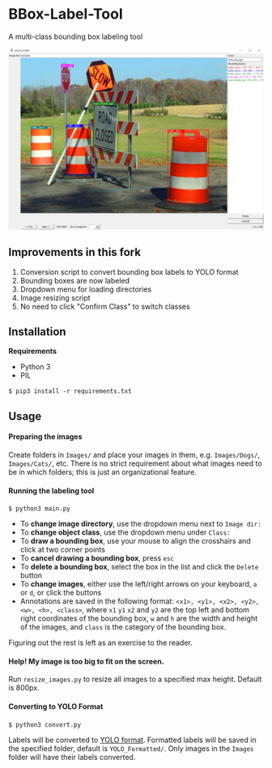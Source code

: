 BBox-Label-Tool
===============
A multi-class bounding box labeling tool

![BBox Demo Image](splash.jpg)

Improvements in this fork
-------------------------
1. Conversion script to convert bounding box labels to YOLO format
2. Bounding boxes are now labeled
3. Dropdown menu for loading directories
4. Image resizing script
5. No need to click "Confirm Class" to switch classes

Installation
------------
<!--
#### Setting up virtualenv (optional)
```
$ sudo apt-get install python3 python3-venv -y 
$ python3 -m venv venv            # Create virtual environment
$ . venv/bin/activate             # Activate virtual environment
```
If everything works, your terminal should now look something like 
```
(venv) $
```
To deactivate,
```
(venv) $ deactivate
```

#### Install requirements (Use `pip` instead of `pip3` if using virtualenv)-->
**Requirements**  
* Python 3
* PIL
```
$ pip3 install -r requirements.txt
```

Usage 
----------------------------------------
#### Preparing the images
Create folders in `Images/` and place your images in them, e.g. `Images/Dogs/`, `Images/Cats/`, etc. There is no strict requirement about what images need to be in which folders; this is just an organizational feature.
#### Running the labeling tool <!--(Use `python` instead of `python3` if using virtualenv)-->
```
$ python3 main.py 
```
* To **change image directory**, use the dropdown menu next to `Image dir:`
* To **change object class**, use the dropdown menu under `Class:`
* To **draw a bounding box**, use your mouse to align the crosshairs and click at two corner points
* To **cancel drawing a bounding box**, press `esc`
* To **delete a bounding box**, select the box in the list and click the `Delete` button
* To **change images**, either use the left/right arrows on your keyboard, `a` or `d`, or click the buttons
* Annotations are saved in the following format: `<x1>, <y1>, <x2>, <y2>, <w>, <h>, <class>`, where `x1` `y1` `x2` and `y2` are the top left and bottom right coordinates of the bounding box, `w` and `h` are the width and height of the images, and `class` is the category of the bounding box.  

Figuring out the rest is left as an exercise to the reader.
#### Help! My image is too big to fit on the screen.
Run `resize_images.py` to resize all images to a specified max height. Default is 800px.  

#### Converting to YOLO Format <!--(Use `python` instead of `python3` if using virtualenv)-->
```
$ python3 convert.py
```
Labels will be converted to [YOLO format](https://github.com/AlexeyAB/Yolo_mark/issues/60#issuecomment-401854885). Formatted labels will be saved in the specified folder, default is `YOLO_Formatted/`. Only images in the `Images` folder will have their labels converted. 

